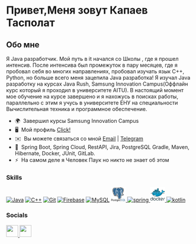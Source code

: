 Привет,[](https://user-images.githubusercontent.com/18350557/176309783-0785949b-9127-417c-8b55-ab5a4333674e.gif)Меня зовут Капаев Тасполат
=======================================================================================================================================

Обо мне
-------

Я Java разработчик. Мой путь в it начался со Школы , где я прошел интенсив. После интенсива был промежуток в пару месяцев, где я пробовал себя во многих направлениях, пробовал изучать язык С++, Python, но больше всего меня зацепила Java разработка! Я изучал Java разработку на курсах Java Rush, Samsung Innovation Campus(Оффлайн курс который я проходил в университете AITU). В настоящий момент мое обучение на курсе завершено и я нахожусь в поисках работы, параллельно c этим я учусь в университете ЕНУ на специальности Вычислительная техника и программное обеспечение.

* 🌍  Завершил курсы Samsung Innovation Campus
* 🖥️  Мой профиль [Click!](http://github.com/CyberUchenik)
* ✉️  Вы можете связаться со мной [Email](mailto:Kapaev00885@gmail.com) |           [Telegram](https://t.me/jvdvpr)
* 🧠  Spring Boot, Spring Cloud, RestAPI, Jira, PostgreSQL Gradle, Maven, Hibernate, Docker, JUnit, GitLab.
* ⚡  На самом деле я Человек Паук но никто не знает об этом

### Skills

<p align="left">
<a href="https://www.oracle.com/java/" target="_blank" rel="noreferrer"><img src="https://raw.githubusercontent.com/danielcranney/readme-generator/main/public/icons/skills/java-colored.svg" width="36" height="36" alt="Java" /></a>
<a href="https://docs.microsoft.com/en-us/cpp/?view=msvc-170" target="_blank" rel="noreferrer"><img src="https://raw.githubusercontent.com/danielcranney/readme-generator/main/public/icons/skills/cplusplus-colored.svg" width="36" height="36" alt="C++" /></a>
<a href="https://git-scm.com/" target="_blank" rel="noreferrer"><img src="https://raw.githubusercontent.com/danielcranney/readme-generator/main/public/icons/skills/git-colored.svg" width="36" height="36" alt="Git" /></a>
<a href="https://firebase.google.com/" target="_blank" rel="noreferrer"><img src="https://raw.githubusercontent.com/danielcranney/readme-generator/main/public/icons/skills/firebase-colored.svg" width="36" height="36" alt="Firebase" /></a>
<a href="https://www.mysql.com/" target="_blank" rel="noreferrer"><img src="https://raw.githubusercontent.com/danielcranney/readme-generator/main/public/icons/skills/mysql-colored.svg" width="36" height="36" alt="MySQL" /></a>
<a href="https://www.postgresql.org" target="_blank" rel="noreferrer"> <img src="https://raw.githubusercontent.com/devicons/devicon/master/icons/postgresql/postgresql-original-wordmark.svg" alt="postgresql" width="40" height="40"/> </a>
<a href="https://spring.io/" target="_blank" rel="noreferrer"> <img src="https://www.vectorlogo.zone/logos/springio/springio-icon.svg" alt="spring" width="40" height="40"/> </a><a href="https://www.docker.com/" target="_blank" rel="noreferrer"> <img src="https://raw.githubusercontent.com/devicons/devicon/master/icons/docker/docker-original-wordmark.svg" alt="docker" width="40" height="40"/> </a>
<a href="https://kotlinlang.org" target="_blank" rel="noreferrer"> <img src="https://www.vectorlogo.zone/logos/kotlinlang/kotlinlang-icon.svg" alt="kotlin" width="40" height="40"/> </a>
 
</p>



### Socials

<p align="left"> 
    <a href="https://github.com/CyberUchenik" target="_blank" rel="noreferrer">
        <img src="https://raw.githubusercontent.com/danielcranney/readme-generator/main/public/icons/socials/github.svg" width="32" height="32" />
    </a> 
    <a href="https://t.me/jvdvpr" target="_blank" rel="noreferrer">
        <img src="https://cdn.jsdelivr.net/gh/devicons/devicon/icons/telegram/telegram-original.svg" width="32" height="32" />
    </a>
</p>


